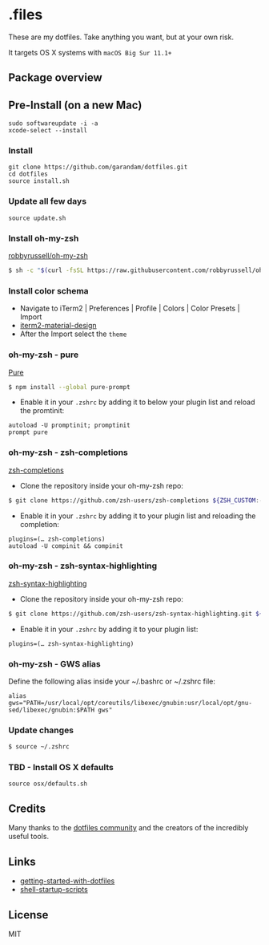 # .files

These are my dotfiles. Take anything you want, but at your own risk.

It targets OS X systems with `macOS Big Sur 11.1+`

## Package overview

## Pre-Install (on a new Mac)
```
sudo softwareupdate -i -a
xcode-select --install
```

### Install
```
git clone https://github.com/garandam/dotfiles.git
cd dotfiles
source install.sh
```

### Update all few days
```
source update.sh
```

### Install oh-my-zsh
[robbyrussell/oh-my-zsh](https://github.com/robbyrussell/oh-my-zsh)
```sh
$ sh -c "$(curl -fsSL https://raw.githubusercontent.com/robbyrussell/oh-my-zsh/master/tools/install.sh)"
```

### Install color schema
- Navigate to iTerm2 | Preferences | Profile | Colors | Color Presets | Import
- [iterm2-material-design](https://github.com/MartinSeeler/iterm2-material-design)
- After the Import select the `theme`

### oh-my-zsh - pure
[Pure](https://github.com/sindresorhus/pure)
```sh
$ npm install --global pure-prompt
```
- Enable it in your `.zshrc` by adding it to below your plugin list and reload the promtinit:
```
autoload -U promptinit; promptinit
prompt pure
```

### oh-my-zsh - zsh-completions
[zsh-completions](https://github.com/zsh-users/zsh-completions)
- Clone the repository inside your oh-my-zsh repo:
```sh
$ git clone https://github.com/zsh-users/zsh-completions ${ZSH_CUSTOM:-~/.oh-my-zsh/custom}/plugins/zsh-completions
```
- Enable it in your `.zshrc` by adding it to your plugin list and reloading the completion:
```
plugins=(… zsh-completions)
autoload -U compinit && compinit
```

### oh-my-zsh - zsh-syntax-highlighting
[zsh-syntax-highlighting](https://github.com/zsh-users/zsh-syntax-highlighting)
- Clone the repository inside your oh-my-zsh repo:
```sh
$ git clone https://github.com/zsh-users/zsh-syntax-highlighting.git ${ZSH_CUSTOM:-~/.oh-my-zsh/custom}/plugins/zsh-syntax-highlighting
```
- Enable it in your `.zshrc` by adding it to your plugin list:
```
plugins=(… zsh-syntax-highlighting)
```

### oh-my-zsh - GWS alias
Define the following alias inside your ~/.bashrc or ~/.zshrc file:
```
alias gws="PATH=/usr/local/opt/coreutils/libexec/gnubin:usr/local/opt/gnu-sed/libexec/gnubin:$PATH gws"
```

### Update changes
```sh
$ source ~/.zshrc
```

### TBD - Install OS X defaults
```
source osx/defaults.sh
```

## Credits
Many thanks to the [dotfiles community](http://dotfiles.github.io/) and the creators of the incredibly useful tools.

## Links
- [getting-started-with-dotfiles](https://medium.com/@webprolific/getting-started-with-dotfiles-43c3602fd789#.6rqpqgi6x)
- [shell-startup-scripts](http://blog.flowblok.id.au/2013-02/shell-startup-scripts.html)

## License
MIT